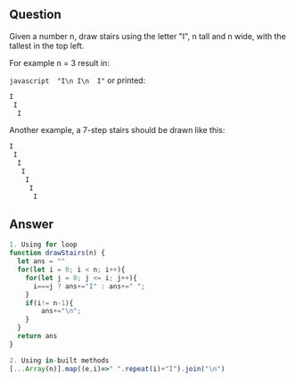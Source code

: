 ## Question

Given a number n, draw stairs using the letter "I", n tall and n wide, with the tallest in the top left.

For example n = 3 result in:

```javascript  "I\n I\n  I"```
or printed:
```javascript 
I
 I
  I
```

Another example, a 7-step stairs should be drawn like this:
```javascript
I
 I
  I
   I
    I
     I
      I
```

## Answer
```javascript
1. Using for loop
function drawStairs(n) {
  let ans = ""
  for(let i = 0; i < n; i++){
    for(let j = 0; j <= i; j++){
      i===j ? ans+="I" : ans+=" ";
    }
    if(i!= n-1){
        ans+="\n";
    }
  }
  return ans
}

2. Using in-built methods
[...Array(n)].map((e,i)=>" ".repeat(i)+"I").join("\n")

```
